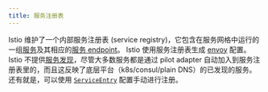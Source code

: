 ```yaml
---
title: 服务注册表
---
```

Istio 维护了一个内部服务注册表 (service registry)，它包含在服务网格中运行的一组[服务](#%E6%9C%8D%E5%8A%A1)及其相应的[服务 endpoint](#%E6%9C%8D%E5%8A%A1-endpoint)。 Istio 使用服务注册表生成 [envoy](#envoy) 配置。
Istio 不提供[服务发现](https://en.wikipedia.org/wiki/Service_discovery)，尽管大多数服务都是通过 pilot adapter 自动加入到服务注册表里的，而且这反映了底层平台（k8s/consul/plain DNS）的已发现的服务。 还有就是，可以使用 [`ServiceEntry`](/zh/docs/concepts/traffic-management/#service-entries) 配置手动进行注册。

